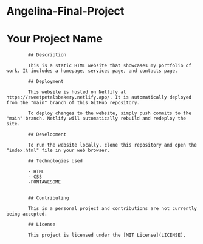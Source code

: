 # Angelina-Final-Project
 # Your Project Name

            ## Description
            
            This is a static HTML website that showcases my portfolio of work. It includes a homepage, services page, and contacts page.
            
            ## Deployment
            
            This website is hosted on Netlify at https://sweetpetalsbakery.netlify.app/. It is automatically deployed from the "main" branch of this GitHub repository.
            
            To deploy changes to the website, simply push commits to the "main" branch. Netlify will automatically rebuild and redeploy the site.
            
            ## Development
            
            To run the website locally, clone this repository and open the "index.html" file in your web browser.
            
            ## Technologies Used
            
            - HTML
            - CSS
            -FONTAWESOME
      
            
            ## Contributing
            
            This is a personal project and contributions are not currently being accepted.
            
            ## License
            
            This project is licensed under the [MIT License](LICENSE).